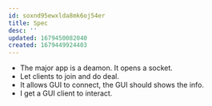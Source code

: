 ```yaml
---
id: soxnd95ewxlda8mk6oj54er
title: Spec
desc: ''
updated: 1679450082040
created: 1679449924403
---
```


* The major app is a deamon. It opens a socket.
* Let clients to join and do deal.
* It allows GUI to connect, the GUI should shows the info.
* I get a GUI client to interact.
